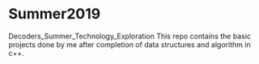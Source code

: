 # Summer2019
Decoders_Summer_Technology_Exploration
This repo contains the basic projects done by me after
completion of data structures and algorithm in c++.
